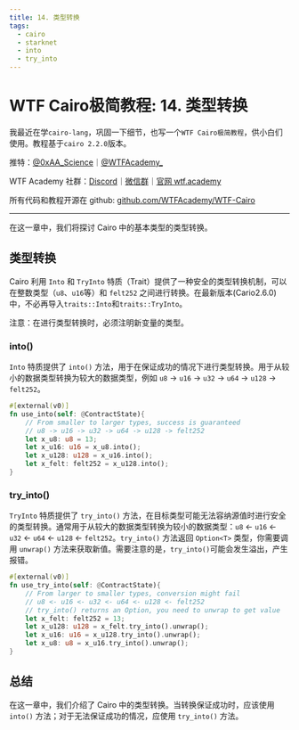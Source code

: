 ```yaml
---
title: 14. 类型转换
tags:
  - cairo
  - starknet
  - into
  - try_into
---
```


# WTF Cairo极简教程: 14. 类型转换

我最近在学`cairo-lang`，巩固一下细节，也写一个`WTF Cairo极简教程`，供小白们使用。教程基于`cairo 2.2.0`版本。

推特：[@0xAA_Science](https://twitter.com/0xAA_Science)｜[@WTFAcademy_](https://twitter.com/WTFAcademy_)

WTF Academy 社群：[Discord](https://discord.gg/5akcruXrsk)｜[微信群](https://docs.google.com/forms/d/e/1FAIpQLSe4KGT8Sh6sJ7hedQRuIYirOoZK_85miz3dw7vA1-YjodgJ-A/viewform?usp=sf_link)｜[官网 wtf.academy](https://wtf.academy)

所有代码和教程开源在 github: [github.com/WTFAcademy/WTF-Cairo](https://github.com/WTFAcademy/WTF-Cairo)

---

在这一章中，我们将探讨 Cairo 中的基本类型的类型转换。

## 类型转换

Cairo 利用 `Into` 和 `TryInto` 特质（Trait）提供了一种安全的类型转换机制，可以在整数类型（`u8`、`u16`等）和 `felt252` 之间进行转换。在最新版本(Cario2.6.0)中，不必再导入`traits::Into`和`traits::TryInto`。

注意：在进行类型转换时，必须注明新变量的类型。

### into()

`Into` 特质提供了 `into()` 方法，用于在保证成功的情况下进行类型转换。用于从较小的数据类型转换为较大的数据类型，例如 `u8` -> `u16` -> `u32` -> `u64` -> `u128` -> `felt252`。

```rust
#[external(v0)]
fn use_into(self: @ContractState){
    // From smaller to larger types, success is guaranteed
    // u8 -> u16 -> u32 -> u64 -> u128 -> felt252
    let x_u8: u8 = 13;
    let x_u16: u16 = x_u8.into();
    let x_u128: u128 = x_u16.into();
    let x_felt: felt252 = x_u128.into();
}
```

### try_into()

`TryInto` 特质提供了 `try_into()` 方法，在目标类型可能无法容纳源值时进行安全的类型转换。通常用于从较大的数据类型转换为较小的数据类型：`u8` <- `u16` <- `u32` <- `u64` <- `u128` <- `felt252`。`try_into()` 方法返回 `Option<T>` 类型，你需要调用 `unwrap()` 方法来获取新值。需要注意的是，`try_into()`可能会发生溢出，产生报错。

```rust
#[external(v0)]
fn use_try_into(self: @ContractState){
    // From larger to smaller types, conversion might fail
    // u8 <- u16 <- u32 <- u64 <- u128 <- felt252
    // try_into() returns an Option, you need to unwrap to get value
    let x_felt: felt252 = 13;
    let x_u128: u128 = x_felt.try_into().unwrap();
    let x_u16: u16 = x_u128.try_into().unwrap();
    let x_u8: u8 = x_u16.try_into().unwrap();
}
```

## 总结

在这一章中，我们介绍了 Cairo 中的类型转换。当转换保证成功时，应该使用 `into()` 方法；对于无法保证成功的情况，应使用 `try_into()` 方法。
